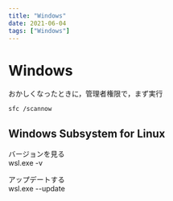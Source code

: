 ```yaml
---
title: "Windows"
date: 2021-06-04
tags: ["Windows"]
---
```


# Windows

おかしくなったときに，管理者権限で，まず実行

```
sfc /scannow
```

## Windows Subsystem for Linux

バージョンを見る  
wsl.exe -v  

アップデートする  
wsl.exe --update

